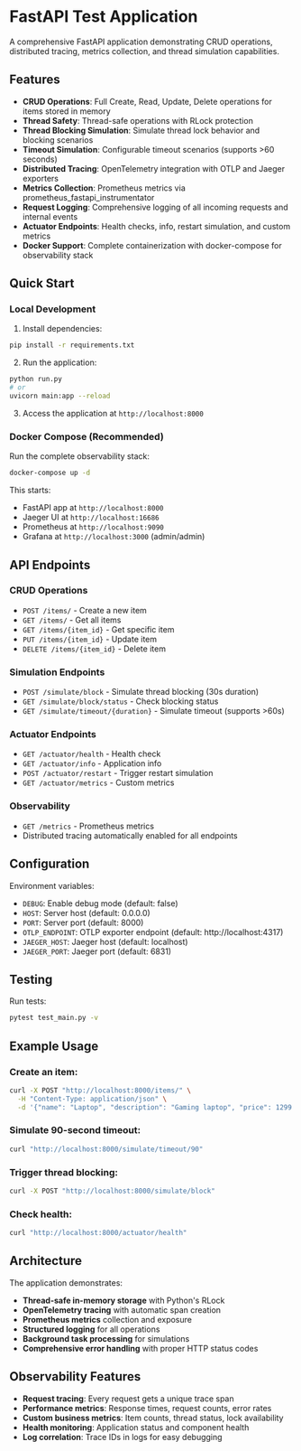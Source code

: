# FastAPI Test Application

A comprehensive FastAPI application demonstrating CRUD operations, distributed tracing, metrics collection, and thread simulation capabilities.

## Features

- **CRUD Operations**: Full Create, Read, Update, Delete operations for items stored in memory
- **Thread Safety**: Thread-safe operations with RLock protection
- **Thread Blocking Simulation**: Simulate thread lock behavior and blocking scenarios
- **Timeout Simulation**: Configurable timeout scenarios (supports >60 seconds)
- **Distributed Tracing**: OpenTelemetry integration with OTLP and Jaeger exporters
- **Metrics Collection**: Prometheus metrics via prometheus_fastapi_instrumentator
- **Request Logging**: Comprehensive logging of all incoming requests and internal events
- **Actuator Endpoints**: Health checks, info, restart simulation, and custom metrics
- **Docker Support**: Complete containerization with docker-compose for observability stack

## Quick Start

### Local Development

1. Install dependencies:
```bash
pip install -r requirements.txt
```

2. Run the application:
```bash
python run.py
# or
uvicorn main:app --reload
```

3. Access the application at `http://localhost:8000`

### Docker Compose (Recommended)

Run the complete observability stack:

```bash
docker-compose up -d
```

This starts:
- FastAPI app at `http://localhost:8000`
- Jaeger UI at `http://localhost:16686`
- Prometheus at `http://localhost:9090`
- Grafana at `http://localhost:3000` (admin/admin)

## API Endpoints

### CRUD Operations
- `POST /items/` - Create a new item
- `GET /items/` - Get all items
- `GET /items/{item_id}` - Get specific item
- `PUT /items/{item_id}` - Update item
- `DELETE /items/{item_id}` - Delete item

### Simulation Endpoints
- `POST /simulate/block` - Simulate thread blocking (30s duration)
- `GET /simulate/block/status` - Check blocking status
- `GET /simulate/timeout/{duration}` - Simulate timeout (supports >60s)

### Actuator Endpoints
- `GET /actuator/health` - Health check
- `GET /actuator/info` - Application info
- `POST /actuator/restart` - Trigger restart simulation
- `GET /actuator/metrics` - Custom metrics

### Observability
- `GET /metrics` - Prometheus metrics
- Distributed tracing automatically enabled for all endpoints

## Configuration

Environment variables:
- `DEBUG`: Enable debug mode (default: false)
- `HOST`: Server host (default: 0.0.0.0)
- `PORT`: Server port (default: 8000)
- `OTLP_ENDPOINT`: OTLP exporter endpoint (default: http://localhost:4317)
- `JAEGER_HOST`: Jaeger host (default: localhost)
- `JAEGER_PORT`: Jaeger port (default: 6831)

## Testing

Run tests:
```bash
pytest test_main.py -v
```

## Example Usage

### Create an item:
```bash
curl -X POST "http://localhost:8000/items/" \
  -H "Content-Type: application/json" \
  -d '{"name": "Laptop", "description": "Gaming laptop", "price": 1299.99, "in_stock": true}'
```

### Simulate 90-second timeout:
```bash
curl "http://localhost:8000/simulate/timeout/90"
```

### Trigger thread blocking:
```bash
curl -X POST "http://localhost:8000/simulate/block"
```

### Check health:
```bash
curl "http://localhost:8000/actuator/health"
```

## Architecture

The application demonstrates:
- **Thread-safe in-memory storage** with Python's RLock
- **OpenTelemetry tracing** with automatic span creation
- **Prometheus metrics** collection and exposure
- **Structured logging** for all operations
- **Background task processing** for simulations
- **Comprehensive error handling** with proper HTTP status codes

## Observability Features

- **Request tracing**: Every request gets a unique trace span
- **Performance metrics**: Response times, request counts, error rates
- **Custom business metrics**: Item counts, thread status, lock availability
- **Health monitoring**: Application status and component health
- **Log correlation**: Trace IDs in logs for easy debugging